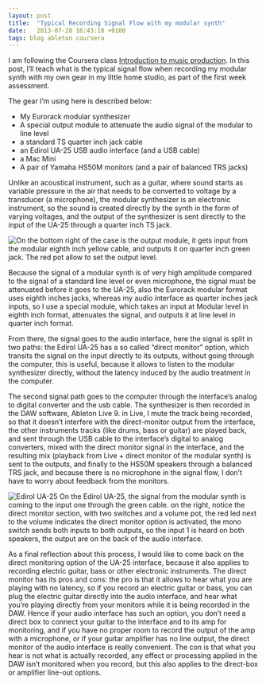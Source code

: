 ```yaml
---
layout: post
title:  "Typical Recording Signal Flow with my modular synth"
date:   2013-07-28 16:43:18 +0100
tags: blog ableton coursera
---
```


I am following the Coursera class [Introduction to music production](https://www.coursera.org/learn/produccion-musical). In this post, I’ll teach what is the typical signal flow when recording my modular synth with my own gear in my little home studio, as part of the first week assessment.

The gear I’m using here is described below:

* My Eurorack modular synthesizer
* A special output module to attenuate the audio signal of the modular to line level
* a standard TS quarter inch jack cable
* an Edirol UA-25 USB audio interface (and a USB cable)
* a Mac Mini
* A pair of Yamaha HS50M monitors (and a pair of balanced TRS jacks)

Unlike an acoustical instrument, such as a guitar, where sound starts as variable pressure in the air that needs to be converted to voltage by a transducer (a microphone), the modular synthesizer is an electronic instrument, so the sound is created directly by the synth in the form of varying voltages, and the output of the synthesizer is sent directly to the input of the UA-25 through a quarter inch TS jack.

![]()
![On the bottom right of the case is the output module, it gets input from the modular eighth inch yellow cable, and outputs it on quarter inch green jack. The red pot allow to set the output level.]()

Because the signal of a modular synth is of very high amplitude compared to the signal of a standard line level or even microphone, the signal must be attenuated before it goes to the UA-25, also the Eurorack modular format uses eighth inches jacks, whereas my audio interface as quarter inches jack inputs, so I use a special module, which takes an input at Modular level in eighth inch format, attenuates the signal, and outputs it at line level in quarter inch format.

From there, the signal goes to the audio interface, here the signal is split in two paths: the Edirol UA-25 has a so called “direct monitor” option, which transits the signal on the input directly to its outputs, without going through the computer, this is useful, because it allows to listen to the modular synthesizer directly, without the latency induced by the audio treatment in the computer.

The second signal path goes to the computer through the interface’s analog to digital converter and the usb cable. The synthesizer is then recorded in the DAW software, Ableton Live 9. in Live, I mute the track being recorded, so that it doesn’t interfere with the direct-monitor output from the interface, the other instruments tracks (like drums, bass or guitar) are played back, and sent through the USB cable to the interface’s digital to analog converters, mixed with the direct monitor signal in the interface, and the resulting mix (playback from Live + direct monitor of the modular synth) is sent to the outputs, and finally to the HS50M speakers through a balanced TRS jack, and because there is no microphone in the signal flow, I don’t have to worry about feedback from the monitors.

![Edirol UA-25]()
On the Edirol UA-25, the signal from the modular synth is coming to the input one through the green cable. on the right, notice the direct monitor section, with two switches and a volume pot, the red led next to the volume indicates the direct monitor option is activated, the mono switch sends both inputs to both outputs, so the input 1 is heard on both speakers, the output are on the back of the audio interface.

As a final reflection about this process, I would like to come back on the direct monitoring option of the UA-25 interface, because it also applies to recording electric guitar, bass or other electronic instruments. The direct monitor has its pros and cons: the pro is that it allows to hear what you are playing with no latency, so if you record an electric guitar or bass, you can plug the electric guitar directly into the audio interface, and hear what you’re playing directly from your monitors while it is being recorded in the DAW. Hence if your audio interface has such an option, you don’t need a direct box to connect your guitar to the interface and to its amp for monitoring, and if you have no proper room to record the output of the amp with a microphone, or if your guitar amplifier has no line output, the direct monitor of the audio interface is really convenient. The con is that what you hear is not what is actually recorded, any effect or processing applied in the DAW isn’t monitored when you record, but this also applies to the direct-box or amplifier line-out options.